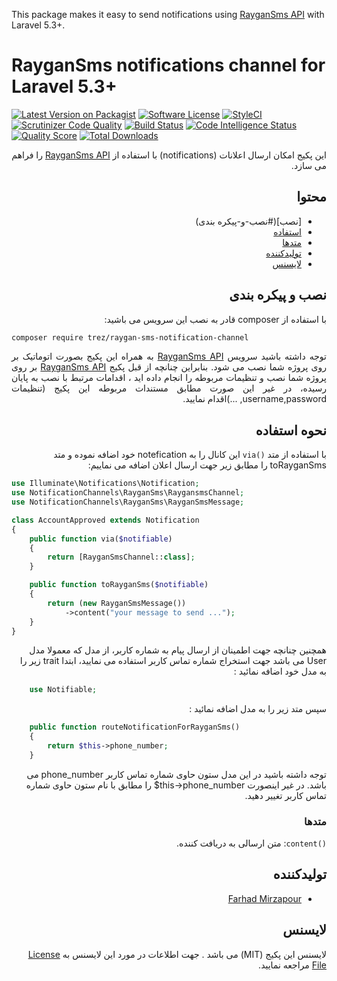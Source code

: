 
This package makes it easy to send notifications using <a href="https://github.com/farhadmirzapour/RayganSms" target="_blank">RayganSms API</a> with Laravel 5.3+.

# RayganSms notifications channel for Laravel 5.3+

[![Latest Version on Packagist](https://img.shields.io/packagist/v/trez/raygan-sms-notification-channel.svg?style=flat-square)](https://packagist.org/packages/trez/raygan-sms-notification-channel)
[![Software License](https://img.shields.io/badge/license-MIT-brightgreen.svg?style=flat-square)](LICENSE)
[![StyleCI](https://github.styleci.io/repos/164848543/shield?branch=master)](https://github.styleci.io/repos/164848543)
[![Scrutinizer Code Quality](https://scrutinizer-ci.com/g/farhadmirzapour/RaygansmsChannel/badges/quality-score.png?b=master)](https://scrutinizer-ci.com/g/farhadmirzapour/RaygansmsChannel/?branch=master)
[![Build Status](https://scrutinizer-ci.com/g/farhadmirzapour/RaygansmsChannel/badges/build.png?b=master)](https://scrutinizer-ci.com/g/farhadmirzapour/RaygansmsChannel/build-status/master)
[![Code Intelligence Status](https://scrutinizer-ci.com/g/farhadmirzapour/RaygansmsChannel/badges/code-intelligence.svg?b=master)](https://scrutinizer-ci.com/code-intelligence)
[![Quality Score](https://img.shields.io/scrutinizer/g/farhadmirzapour/RaygansmsChannel.svg?style=flat-square)](https://scrutinizer-ci.com/g/farhadmirzapour/RaygansmsChannel)
[![Total Downloads](https://img.shields.io/packagist/dt/trez/raygan-sms-notification-channel.svg?style=flat-square)](https://packagist.org/packages/trez/raygan-sms-notification-channel)

<div dir="rtl">
این پکیج امکان ارسال اعلانات (notifications) با استفاده از <a href="https://github.com/farhadmirzapour/RayganSms" target="_blank">RayganSms API</a>  را فراهم می سازد.

## محتوا

- [نصب](#نصب-و-پیکره بندی)
- [استفاده](#نحوه-استفاده)
- [متدها](#متدها)
- [تولیدکننده](#تولیدکننده)
- [لایسنس](#لایسنس)


## نصب و پیکره بندی  

با استفاده از composer  قادر به نصب این سرویس می باشید:
</div>

```bash
composer require trez/raygan-sms-notification-channel
```
<div dir="rtl" align="justify">
توجه داشته باشید سرویس <a href="https://github.com/farhadmirzapour/RayganSms" target="_blank">RayganSms API</a>  به همراه این پکیج بصورت اتوماتیک بر روی پروژه شما نصب می شود.
    بنابراین چنانچه از قبل پکیج <a href="https://github.com/farhadmirzapour/RayganSms" target="_blank">RayganSms API</a> بر روی پروژه شما نصب و تنظیمات مربوطه را انجام داده اید ، اقدامات مرتبط با نصب به پایان رسیده، در غیر این صورت مطابق مستندات مربوطه این پکیج (تنظیمات username,password, ...)اقدام نمایید.
</div>

<div dir="rtl">
    
## نحوه استفاده

با استفاده از متد `()via` این کانال را به notefication  خود اضافه نموده و متد toRayganSms را مطابق زیر جهت ارسال اعلان اضافه می نماییم:
</div>

```php
use Illuminate\Notifications\Notification;
use NotificationChannels\RayganSms\RaygansmsChannel;
use NotificationChannels\RayganSms\RayganSmsMessage;

class AccountApproved extends Notification
{
    public function via($notifiable)
    {
        return [RayganSmsChannel::class];
    }

    public function toRayganSms($notifiable)
    {
        return (new RayganSmsMessage())
            ->content("your message to send ...");
    }
}
```

<div dir="rtl">
 همچنین چنانچه جهت اطمینان از ارسال پیام به شماره کاربر،  از مدل که معمولا مدل User می باشد جهت استخراج شماره تماس کاربر استفاده می نمایید، ابتدا trait زیر را به مدل خود اضافه نمائید :   
</div>

```php
    use Notifiable;
```

<div dir="rtl">
 سپس متد زیر را به مدل اضافه نمائید : 
</div>

```php
    public function routeNotificationForRayganSms()
    {
        return $this->phone_number;
    }
``` 


<div dir="rtl">
    توجه داشته باشید در این مدل ستون حاوی شماره تماس کاربر phone_number  می باشد. در غیر اینصورت this->phone_number$ را مطابق با نام ستون حاوی شماره تماس کاربر تغییر دهید.
</div>
<div dir="rtl">
    
### متدها

`()content`: متن ارسالی به دریافت کننده.


## تولیدکننده

- [Farhad Mirzapour](https://github.com/farhadmirzapour)

## لایسنس

لایسنس این پکیج (MIT) می باشد . جهت اطلاعات در مورد این لایسنس به [License File](LICENSE) مراجعه نمایید. 

</div>


